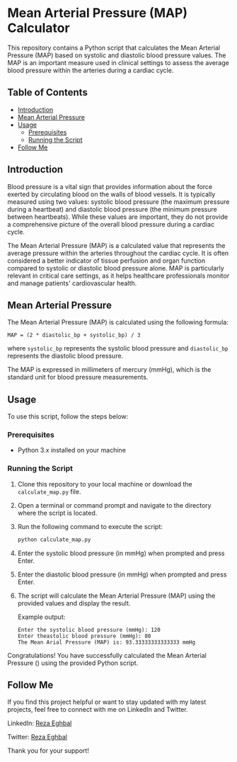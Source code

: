 # Mean Arterial Pressure (MAP) Calculator

This repository contains a Python script that calculates the Mean Arterial Pressure (MAP) based on systolic and diastolic blood pressure values. The MAP is an important measure used in clinical settings to assess the average blood pressure within the arteries during a cardiac cycle.

## Table of Contents
- [Introduction](#introduction)
- [Mean Arterial Pressure](#mean-arterial-pressure)
- [Usage](#usage)
  - [Prerequisites](#prerequisites)
  - [Running the Script](#running-the-script)
- [Follow Me](#follow-me)

## Introduction
Blood pressure is a vital sign that provides information about the force exerted by circulating blood on the walls of blood vessels. It is typically measured using two values: systolic blood pressure (the maximum pressure during a heartbeat) and diastolic blood pressure (the minimum pressure between heartbeats). While these values are important, they do not provide a comprehensive picture of the overall blood pressure during a cardiac cycle.

The Mean Arterial Pressure (MAP) is a calculated value that represents the average pressure within the arteries throughout the cardiac cycle. It is often considered a better indicator of tissue perfusion and organ function compared to systolic or diastolic blood pressure alone. MAP is particularly relevant in critical care settings, as it helps healthcare professionals monitor and manage patients' cardiovascular health.

## Mean Arterial Pressure
The Mean Arterial Pressure (MAP) is calculated using the following formula:

```
MAP = (2 * diastolic_bp + systolic_bp) / 3
```

where `systolic_bp` represents the systolic blood pressure and `diastolic_bp` represents the diastolic blood pressure.

The MAP is expressed in millimeters of mercury (mmHg), which is the standard unit for blood pressure measurements.

## Usage
To use this script, follow the steps below:

### Prerequisites
- Python 3.x installed on your machine

### Running the Script
1. Clone this repository to your local machine or download the `calculate_map.py` file.
2. Open a terminal or command prompt and navigate to the directory where the script is located.
3. Run the following command to execute the script:

   ```bash
   python calculate_map.py
   ```

4. Enter the systolic blood pressure (in mmHg) when prompted and press Enter.
5. Enter the diastolic blood pressure (in mmHg) when prompted and press Enter.
6. The script will calculate the Mean Arterial Pressure (MAP) using the provided values and display the result.

   Example output:
   ```
   Enter the systolic blood pressure (mmHg): 120
   Enter theastolic blood pressure (mmHg): 80
   The Mean Arial Pressure (MAP) is: 93.33333333333333 mmHg
   ```

Congratulations! You have successfully calculated the Mean Arterial Pressure () using the provided Python script.

## Follow Me
If you find this project helpful or want to stay updated with my latest projects, feel free to connect with me on LinkedIn and Twitter.

LinkedIn: [Reza Eghbal](https://linkedin.com/in/mreghbal)

Twitter: [Reza Eghbal](https://twitter.com/mreghbal)

Thank you for your support!
